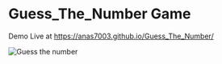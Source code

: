 # Guess_The_Number Game
Demo Live at https://anas7003.github.io/Guess_The_Number/


![Guess the number](https://user-images.githubusercontent.com/111463267/194747911-bf2dfbdb-a02f-4f77-837d-af617d1ad813.jpg)
